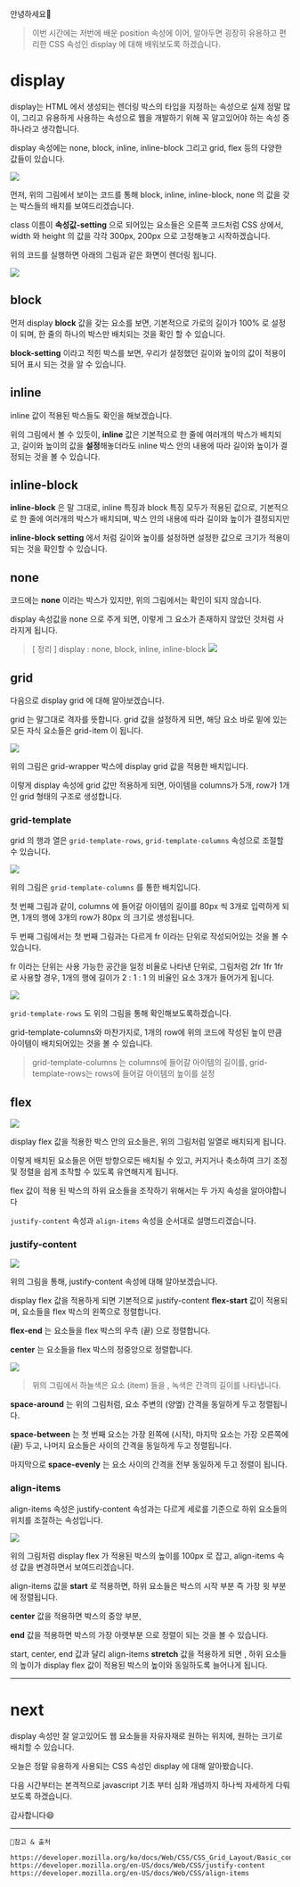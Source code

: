 안녕하세요🙂

> 이번 시간에는 저번에 배운 position 속성에 이어, 알아두면 굉장히 유용하고 편리한 CSS 속성인 display 에 대해 배워보도록 하겠습니다.

# display

display는 HTML 에서 생성되는 렌더링 박스의 타입을 지정하는 속성으로
실제 정말 많이, 그리고 유용하게 사용하는 속성으로 웹을 개발하기 위해 꼭 알고있어야 하는 속성 중 하나라고 생각합니다.

display 속성에는 none, block, inline, inline-block 그리고 grid, flex 등의 다양한 값들이 있습니다.

![](https://velog.velcdn.com/images/hbin12212/post/35af0656-b059-4512-972d-6bcace776393/image.jpg)

먼저, 위의 그림에서 보이는 코드를 통해 block, inline, inline-block, none 의 값을 갖는 박스들의 배치를 보여드리겠습니다.

class 이름이 **속성값-setting** 으로 되어있는 요소들은 오른쪽 코드처럼 CSS 상에서, width 와 height 의 값을 각각 300px, 200px 으로 고정해놓고 시작하겠습니다.

위의 코드를 실행하면 아래의 그림과 같은 화면이 렌더링 됩니다.

![](https://velog.velcdn.com/images/hbin12212/post/39dace42-b27c-4c80-8038-52c7d13fe617/image.png)

## block

먼저 display **block** 값을 갖는 요소를 보면,
기본적으로 가로의 길이가 100% 로 설정이 되며,
한 줄의 하나의 박스만 배치되는 것을 확인 할 수 있습니다.

**block-setting** 이라고 적힌 박스를 보면, 우리가 설정했던 길이와 높이의 값이 적용이 되어 표시 되는 것을 알 수 있습니다.

## inline

inline 값이 적용된 박스들도 확인을 해보겠습니다.

위의 그림에서 볼 수 있듯이, **inline** 값은 기본적으로 한 줄에 여러개의 박스가 배치되고,
길이와 높이의 값을 **설정**해놓더라도 inline 박스 안의 내용에 따라 길이와 높이가 결정되는 것을 볼 수 있습니다.

## inline-block

**inline-block** 은 말 그대로, inline 특징과 block 특징 모두가 적용된 값으로,
기본적으로 한 줄에 여러개의 박스가 배치되며,
박스 안의 내용에 따라 길이와 높이가 결정되지만

**inline-block setting** 에서 처럼 길이와 높이를 설정하면
설정한 값으로 크기가 적용이 되는 것을 확인할 수 있습니다.

## none

코드에는 **none** 이라는 박스가 있지만, 위의 그림에서는 확인이 되지 않습니다.

display 속성값을 none 으로 주게 되면, 이렇게 그 요소가 존재하지 않았던 것처럼 사라지게 됩니다.

> [ 정리 ] display : none, block, inline, inline-block
> ![](https://velog.velcdn.com/images/hbin12212/post/ef51a18c-e4ca-401a-bd8e-6e248e5ef198/image.png)

## grid

다음으로 display grid 에 대해 알아보겠습니다.

grid 는 말그대로 격자를 뜻합니다.
grid 값을 설정하게 되면, 해당 요소 바로 밑에 있는 모든 자식 요소들은 grid-item 이 됩니다.

![](https://velog.velcdn.com/images/hbin12212/post/0ec19267-912d-46c2-b1f0-0a291dc1deec/image.jpg)

위의 그림은 grid-wrapper 박스에 display grid 값을 적용한 배치입니다.

이렇게 display 속성에 grid 값만 적용하게 되면,
아이템을 columns가 5개, row가 1개인 grid 형태의 구조로 생성합니다.

### grid-template

grid 의 행과 열은 `grid-template-rows`, `grid-template-columns` 속성으로 조절할 수 있습니다.

![](https://velog.velcdn.com/images/hbin12212/post/97bc5ffb-4604-4f02-9a11-df43f811df3b/image.png)

위의 그림은 `grid-template-columns` 를 통한 배치입니다.

첫 번째 그림과 같이, columns 에 들어갈 아이템의 길이를 80px 씩 3개로 입력하게 되면,
1개의 행에 3개의 row가 80px 의 크기로 생성됩니다.

두 번째 그림에서는 첫 번째 그림과는 다르게 fr 이라는 단위로 작성되어있는 것을 볼 수 있습니다.

fr 이라는 단위는 사용 가능한 공간을 일정 비율로 나타낸 단위로,
그림처럼 2fr 1fr 1fr 로 사용할 경우, 1개의 행에 길이가 2 : 1 : 1 의 비율인 요소 3개가 들어가게 됩니다.

![](https://velog.velcdn.com/images/hbin12212/post/a7264efe-ea62-45a8-a397-feedfeb2b822/image.png)

`grid-template-rows` 도 위의 그림을 통해 확인해보도록하겠습니다.

grid-template-columns와 마찬가지로, 1개의 row에 위의 코드에 작성된 높이 만큼 아이템이 배치되어있는 것을 볼 수 있습니다.

> grid-template-columns 는 columns에 들어갈 아이템의 길이를,
> grid-template-rows는 rows에 들어갈 아이템의 높이를 설정

## flex

![](https://velog.velcdn.com/images/hbin12212/post/05b71b73-ec80-4359-8a7e-e97aa626f93c/image.jpg)

display flex 값을 적용한 박스 안의 요소들은, 위의 그림처럼 일열로 배치되게 됩니다.

이렇게 배치된 요소들은 어떤 방향으로든 배치될 수 있고,
커지거나 축소하여 크기 조정 및 정렬을 쉽게 조작할 수 있도록 유연해지게 됩니다.

flex 값이 적용 된 박스의 하위 요소들을 조작하기 위해서는
두 가지 속성을 알아야합니다

`justify-content` 속성과 `align-items` 속성을 순서대로 설명드리겠습니다.

### justify-content

![](https://velog.velcdn.com/images/hbin12212/post/359de54b-51e1-470c-b6ef-6b96cdae2af6/image.jpg)

위의 그림을 통해, justify-content 속성에 대해 알아보겠습니다.

display flex 값을 적용하게 되면 기본적으로 justify-content **flex-start** 값이 적용되며, 요소들을 flex 박스의 왼쪽으로 정렬합니다.

**flex-end** 는 요소들을 flex 박스의 우측 (끝) 으로 정렬합니다.

**center** 는 요소들을 flex 박스의 정중앙으로 정렬합니다.

![](https://velog.velcdn.com/images/hbin12212/post/5558d26a-f8d1-48f1-8122-b222c18183a3/image.jpg)

> 위의 그림에서 하늘색은 요소 (item) 들을 , 녹색은 간격의 길이를 나타냅니다.

**space-around** 는 위의 그림처럼, 요소 주변의 (양옆) 간격을 동일하게 두고 정렬됩니다.

**space-between** 는 첫 번째 요소는 가장 왼쪽에 (시작), 마지막 요소는 가장 오른쪽에 (끝) 두고, 나머지 요소들은 사이의 간격을 동일하게 두고 정렬됩니다.

마지막으로 **space-evenly** 는 요소 사이의 간격을 전부 동일하게 두고 정렬이 됩니다.

### align-items

align-items 속성은 justify-content 속성과는 다르게 세로를 기준으로 하위 요소들의 위치를 조절하는 속성입니다.

![](https://velog.velcdn.com/images/hbin12212/post/1ffa540f-c373-4149-8683-61ea6917f712/image.jpg)

위의 그림처럼 display flex 가 적용된 박스의 높이를 100px 로 잡고,
align-items 속성 값을 변경하면서 보여드리겠습니다.

align-items 값을 **start** 로 적용하면, 하위 요소들은 박스의 시작 부분
즉 가장 윗 부분에 정렬됩니다.

**center** 값을 적용하면 박스의 중앙 부분,

**end** 값을 적용하면 박스의 가장 아랫부분 으로 정렬이 되는 것을 볼 수 있습니다.

start, center, end 값과 달리 align-items **stretch** 값을 적용하게 되면 ,
하위 요소들의 높이가 display flex 값이 적용된 박스의 높이와 동일하도록 늘어나게 됩니다.

---

# next

display 속성만 잘 알고있어도 웹 요소들을 자유자재로 원하는 위치에, 원하는 크기로 배치할 수 있습니다.

오늘은 정말 유용하게 사용되는 CSS 속성인 display 에 대해 알아봤습니다.

다음 시간부터는 본격적으로 javascript 기초 부터 심화 개념까지 하나씩 자세하게 다뤄보도록 하겠습니다.

감사합니다😄

---

```
🙏참고 & 출처

https://developer.mozilla.org/ko/docs/Web/CSS/CSS_Grid_Layout/Basic_concepts_of_grid_layout
https://developer.mozilla.org/en-US/docs/Web/CSS/justify-content
https://developer.mozilla.org/en-US/docs/Web/CSS/align-items
```
